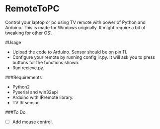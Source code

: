 # RemoteToPC
Control your laptop or pc using TV remote with power of Python and Arduino.
This is made for Windows originally. It might require a bit of tweaking for other OS'.

#Usage
* Upload the code to Arduino. Sensor should be on pin 11.
* Configure your remote by running config_ir.py. It will ask you to press buttons for the functions shown. 
* Run recieve.py.

###Requirements
* Python2
* Pyserial and win32api
* Arduino with IRremote library.
* TV IR sensor

###To Do
- [ ] Add mouse control.
